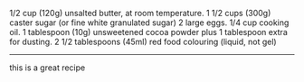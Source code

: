 1/2 cup (120g) unsalted butter, at room temperature.
1 1/2 cups (300g) caster sugar (or fine white granulated sugar)
2 large eggs.
1/4 cup cooking oil.
1 tablespoon (10g) unsweetened cocoa powder plus 1 tablespoon extra for dusting.
2 1/2 tablespoons (45ml) red food colouring (liquid, not gel)
*************************************************************************
this is a great recipe